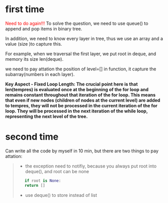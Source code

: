 # first time

<font color="red">Need to do again!!!</font>
To solve the question, we need to use queue() to append and pop items in binary tree.

In addition, we need to know every layer in tree, thus we use an array and a value (size )to capture this.

For example, when we traversal the first layer, we put root in deque, and memory its size len(deque).

we need to pay attation the position of level=[] in function, it capture the subarray(numbers in each layer).

**Key Aspect - Fixed Loop Length: The crucial point here is that len(tempres) is evaluated once at the beginning of the for loop and remains constant throughout that iteration of the for loop. This means that even if new nodes (children of nodes at the current level) are added to tempres, they will not be processed in the current iteration of the for loop. They will be processed in the next iteration of the while loop, representing the next level of the tree.**

# second time
Can write all the code by myself in 10 min, but there are two things to pay attation:
>
>+ the exception need to notifiy, because you always put root into deque(), and root can be none
> ```python
>    if root is None:
>    return []
>```
>+ use deque() to store instead of list